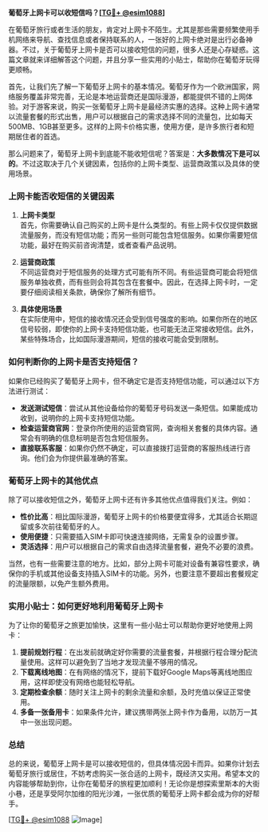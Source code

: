 **葡萄牙上网卡可以收短信吗？[[TG💪+ @esim1088](https://t.me/s/esim1088)]**

在葡萄牙旅行或者生活的朋友，肯定对上网卡不陌生。尤其是那些需要频繁使用手机网络来导航、查找信息或者保持联系的人，一张好的上网卡绝对是出行必备神器。不过，关于葡萄牙上网卡是否可以接收短信的问题，很多人还是心存疑惑。这篇文章就来详细解答这个问题，并且分享一些实用的小贴士，帮助你在葡萄牙玩得更顺畅。

首先，让我们先了解一下葡萄牙上网卡的基本情况。葡萄牙作为一个欧洲国家，网络服务覆盖非常完善，无论是本地运营商还是国际漫游，都能提供不错的上网体验。对于游客来说，购买一张葡萄牙上网卡是最经济实惠的选择。这种上网卡通常以流量套餐的形式出售，用户可以根据自己的需求选择不同的流量包，比如每天500MB、1GB甚至更多。这样的上网卡价格实惠，使用方便，是许多旅行者和短期居住者的首选。

那么问题来了，葡萄牙上网卡到底能不能收短信呢？答案是：**大多数情况下是可以的**。不过这取决于几个关键因素，包括你的上网卡类型、运营商政策以及具体的使用场景。

### 上网卡能否收短信的关键因素

1. **上网卡类型**  
   首先，你需要确认自己购买的上网卡是什么类型的。有些上网卡仅仅提供数据流量服务，而没有短信功能；而另一些则可能包含短信服务。如果你需要短信功能，最好在购买前咨询清楚，或者查看产品说明。

2. **运营商政策**  
   不同运营商对于短信服务的处理方式可能有所不同。有些运营商可能会将短信服务单独收费，而有些则会将其包含在套餐中。因此，在选择上网卡时，一定要仔细阅读相关条款，确保你了解所有细节。

3. **具体使用场景**  
   在实际使用中，短信的接收情况还会受到信号强度的影响。如果你所在的地区信号较弱，即使你的上网卡支持短信功能，也可能无法正常接收短信。此外，某些特殊场合，比如国际漫游期间，短信的接收可能会受到限制。

### 如何判断你的上网卡是否支持短信？

如果你已经购买了葡萄牙上网卡，但不确定它是否支持短信功能，可以通过以下方法进行测试：

- **发送测试短信**：尝试从其他设备给你的葡萄牙号码发送一条短信。如果能成功收到，说明你的上网卡支持短信功能。
- **检查运营商官网**：登录你所使用的运营商官网，查询相关套餐的具体内容。通常会有明确的信息标明是否包含短信服务。
- **直接联系客服**：如果你仍然不确定，可以直接拨打运营商的客服热线进行咨询。他们会为你提供最准确的答案。

### 葡萄牙上网卡的其他优点

除了可以接收短信之外，葡萄牙上网卡还有许多其他优点值得我们关注。例如：

- **性价比高**：相比国际漫游，葡萄牙上网卡的价格要便宜得多，尤其适合长期逗留或多次前往葡萄牙的人。
- **使用便捷**：只需要插入SIM卡即可快速连接网络，无需复杂的设置步骤。
- **灵活选择**：用户可以根据自己的需求自由选择流量套餐，避免不必要的浪费。

当然，也有一些需要注意的地方。比如，部分上网卡可能对设备有兼容性要求，确保你的手机或其他设备支持插入SIM卡的功能。另外，也要注意不要超出套餐规定的流量限额，以免产生额外费用。

### 实用小贴士：如何更好地利用葡萄牙上网卡

为了让你的葡萄牙之旅更加愉快，这里有一些小贴士可以帮助你更好地使用上网卡：

1. **提前规划行程**：在出发前就确定好你需要的流量套餐，并根据行程合理分配流量使用。这样可以避免到了当地才发现流量不够用的情况。
2. **下载离线地图**：在有网络的情况下，提前下载好Google Maps等离线地图应用，这样即使没有网络也能轻松导航。
3. **定期检查余额**：随时关注上网卡的剩余流量和余额，及时充值以保证正常使用。
4. **多备一张备用卡**：如果条件允许，建议携带两张上网卡作为备用，以防万一其中一张出现问题。

### 总结

总的来说，葡萄牙上网卡是可以接收短信的，但具体情况因卡而异。如果你计划去葡萄牙旅行或居住，不妨考虑购买一张合适的上网卡，既经济又实用。希望本文的内容能够帮助到你，让你在葡萄牙的旅程更加顺利！无论你是想探索里斯本的大街小巷，还是享受阿尔加维的阳光沙滩，一张优质的葡萄牙上网卡都会成为你的好帮手。

[[TG💪+ @esim1088](https://t.me/s/esim1088) ![Image](https://i.postimg.cc/4NQfJmqS/Snipaste-2025-05-13-00-14-12.png)]